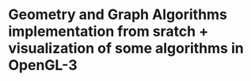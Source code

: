 # Geometry and Graph Algorithms implementation from sratch + visualization of some algorithms in OpenGL-3
